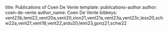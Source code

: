 title: Publications of Coen De Vente
template: publications-author
author: coen-de-vente
author_name: Coen De Vente
bibkeys: vent23b,lemi22,vent20a,vent20,xion21,vent21a,vent23a,vent23c,less20,schw22a,vent21,vent18,vent22,ardu20,lemi23,gonz21,schw22